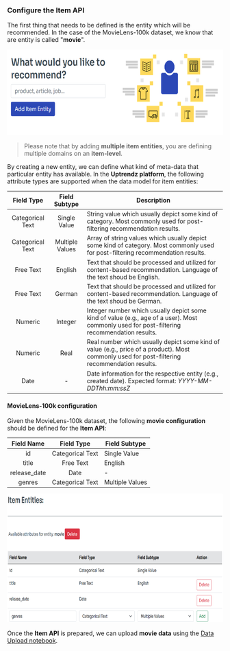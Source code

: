### Configure the Item API

The first thing that needs to be defined is the entity which will be recommended.
In the case of the MovieLens-100k dataset, we know that are entity is called "**movie**".

<p align="center">
<img src="/images/configure_item_type.png" alt="Add item" height="200">
</p>

> Please note that by adding **multiple item entities**, you are defining multiple domains on an **item-level**.

By creating a new entity, we can define what kind of meta-data that particular entity has available.
In the **Uptrendz platform**, the following attribute types are supported when the data model for item entities:

|      Field Type       |  Field Subtype  | Description                                                                                                                                   |
|:---------------------:|:---------------:|-----------------------------------------------------------------------------------------------------------------------------------------------|
|   Categorical Text    |  Single Value   | String value which usually depict some kind of category. Most commonly used for post-filtering recommendation results.                        |
|   Categorical Text    | Multiple Values | Array of string values which usually depict some kind of category. Most commonly used for post-filtering  recommendation results.             |
|       Free Text       |     English     | Text that should be processed and utilized for content-based recommendation. Language of the text shoud be English.                           |
|       Free Text       |     German      | Text that should be processed and utilized for content-based recommendation. Language of the text shoud be German.                            |
|        Numeric        |     Integer     | Integer number which usually depict some kind of value (e.g., age of a user). Most commonly used for post-filtering recommendation results.   |
|        Numeric        |      Real       | Real number which usually depict some kind of value (e.g., price of a product). Most commonly used for post-filtering recommendation results. |
|         Date          |        -        | Date information for the respective entity (e.g., created date). Expected format: _YYYY-MM-DDThh:mm:ssZ_                                      |

#### MovieLens-100k configuration


Given the MovieLens-100k dataset, the following **movie configuration** should be defined for the **Item API**:


|    Field Name    |   Field Type    | Field Subtype   |
|:----------------:|:---------------:|-----------------|
|        id        |  Categorical Text   | Single Value    |
| title | Free Text | English         |
|   release_date     |     Date     | -               |
|    genres     |     Categorical Text      | Multiple Values |

<p align="center">
<img src="/images/configure_item_data.png" alt="Add item data" height="300">
</p>

Once the **Item API** is prepared, we can upload **movie data** 
using the [Data Upload notebook](notebooks/Data_Upload.ipynb).
